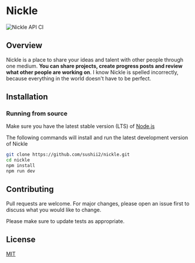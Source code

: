 # Nickle
![Nickle API CI](https://github.com/sushii2/nickle/workflows/Nickle%20API%20CI/badge.svg)

## Overview

Nickle is a place to share your ideas and talent with other people through one medium. **You can share projects, create progress posts and review what other people are working on**. I know Nickle is spelled incorrectly, because everything in the world doesn't have to be perfect.

## Installation

### Running from source
Make sure you have the latest stable version (LTS) of [Node.js](https://nodejs.org/en/)

The following commands will install and run the latest development version of Nickle
```sh
git clone https://github.com/sushii2/nickle.git
cd nickle
npm install
npm run dev
```

## Contributing
Pull requests are welcome. For major changes, please open an issue first to discuss what you would like to change.

Please make sure to update tests as appropriate.

## License
[MIT](https://choosealicense.com/licenses/mit/)
